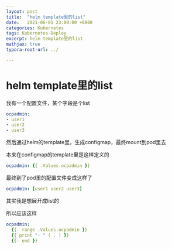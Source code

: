 ```yaml
---
layout: post
title:  "helm template里的list"
date:   2021-06-01 23:00:00 +0800
categories: Kubernetes
tags: Kubernetes-Deploy
excerpt: helm template里的list
mathjax: true
typora-root-url: ../

---
```


# helm template里的list

我有一个配置文件，某个字段是个list

```yaml
ocpadmin:
- user1
- user2
- user3
```

然后通过helm的template里，生成configmap，最终mount到pod里去

本来在configmap的template里是这样定义的

```yaml
ocpadmin: {{ .Values.ocpadmin }}
```

最终到了pod里的配置文件变成这样了

```yaml
ocpadmin: [user1 user2 user3]
```

其实我是想展开成list的

所以应该这样

```yaml
ocpadmin:
  {{- range .Values.ocpadmin }}
  {{ print "- " ( . ) }}
  {{- end }}
```

